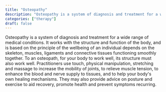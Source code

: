 ```yaml
---
title: "Osteopathy"
description: "Osteopathy is a system of diagnosis and treatment for a wide range of medical conditions."
categories: ["therapy"]
draft: false
---
```


Osteopathy is a system of diagnosis and treatment for a wide range of medical conditions. It works with the structure and function of the body, and is based on the principle of the wellbeing of an individual depends on the skeleton, muscles, ligaments and connective tissues functioning smoothly together. To an osteopath, for your body to work well, its structure must also work well. Practitioners use touch, physical manipulation, stretching and massage to increase the mobility of joints, to relieve muscle tension, to enhance the blood and nerve supply to tissues, and to help your body's own healing mechanisms. They may also provide advice on posture and exercise to aid recovery, promote health and prevent symptoms recurring.